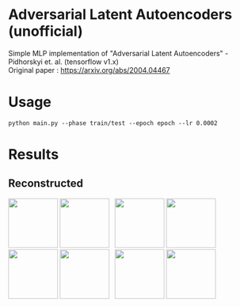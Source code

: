 # Adversarial Latent Autoencoders (unofficial)
Simple MLP implementation of "Adversarial Latent Autoencoders" - Pidhorskyi et. al.  (tensorflow v1.x)  
Original paper : https://arxiv.org/abs/2004.04467  

# Usage
~~~
python main.py --phase train/test --epoch epoch --lr 0.0002
~~~
# Results
## Reconstructed
<img src="https://user-images.githubusercontent.com/39647373/87861634-177a2100-c983-11ea-88b1-f3a4503689ba.jpg"  width="100" height="100"></img>
<img src="https://user-images.githubusercontent.com/39647373/87861689-a6873900-c983-11ea-9839-42d25c16a6bf.jpg"  width="100" height="100"></img>&ensp;
<img src="https://user-images.githubusercontent.com/39647373/87861738-07167600-c984-11ea-956f-887fa6c4f517.jpg"  width="100" height="100"></img>
<img src="https://user-images.githubusercontent.com/39647373/87861739-0847a300-c984-11ea-971e-1c5858f75721.jpg"  width="100" height="100"></img></br>
<img src="https://user-images.githubusercontent.com/39647373/87861746-0c73c080-c984-11ea-9536-ef627bc014ad.jpg"  width="100" height="100"></img>
<img src="https://user-images.githubusercontent.com/39647373/87861742-0bdb2a00-c984-11ea-88a8-6c2d495681a9.jpg"  width="100" height="100"></img>&ensp;
<img src="https://user-images.githubusercontent.com/39647373/87861744-0bdb2a00-c984-11ea-80ef-804b4a30c33d.jpg"  width="100" height="100"></img>
<img src="https://user-images.githubusercontent.com/39647373/87861745-0c73c080-c984-11ea-998c-8404497a5825.jpg"  width="100" height="100"></img>
